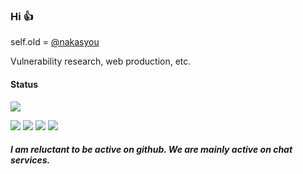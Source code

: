 ### Hi 👍

self.old = [@nakasyou](https://github.com/nakasyou)

Vulnerability research, web production, etc.

#### Status
![](https://github-readme-stats.vercel.app/api?username=EdamAme-x&count_private=true&theme=blueberry)

![](http://github-profile-summary-cards.vercel.app/api/cards/most-commit-language?username=EdamAme-x&theme=2077)
![](http://github-profile-summary-cards.vercel.app/api/cards/repos-per-language?username=EdamAme-x&theme=aura_dark)
![](http://github-profile-summary-cards.vercel.app/api/cards/stats?username=EdamAme-x&theme=aura_dark)
![](http://github-profile-summary-cards.vercel.app/api/cards/productive-time?username=EdamAme-x&theme=aura_dark&utcOffset=8)

##### I am reluctant to be active on github. We are mainly active on chat services.
